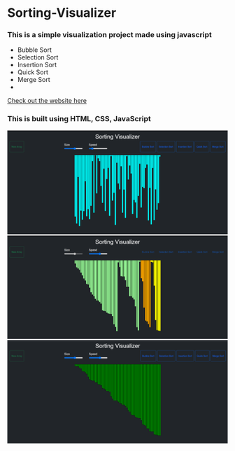# Sorting-Visualizer
### This is a simple visualization project made using javascript 
- Bubble Sort 
- Selection Sort
- Insertion Sort
- Quick Sort
- Merge Sort
- 
[Check out the website here](https://kaushaldeokar.github.io/Sorting-Visualizer//)

### This is built using HTML, CSS, JavaScript <br/>

<img src="img1.png"> <br/>
<img src="img2.png"> <br/>
<img src="img3.png"> <br/>
